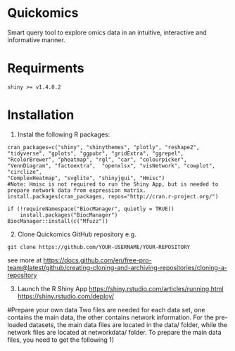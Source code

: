 # Quickomics
Smart query tool to explore omics data in an intuitive, interactive and informative manner.

# Requirments
```
shiny >= v1.4.0.2 
```
# Installation
1) Instal the following R packages:
```
cran_packages=c("shiny", "shinythemes", "plotly", "reshape2", "tidyverse", "gplots", "ggpubr", "gridExtra", "ggrepel",
"RcolorBrewer", "pheatmap", "rgl", "car", "colourpicker", "VennDiagram", "factoextra",  "openxlsx", "visNetwork", "cowplot", "circlize", 
"ComplexHeatmap", "svglite", "shinyjgui", "Hmisc")
#Note: Hmisc is not required to run the Shiny App, but is needed to prepare network data from expression matrix.
install.packages(cran_packages, repos="http://cran.r-project.org/")

if (!requireNamespace("BiocManager", quietly = TRUE))
    install.packages("BiocManager")
BiocManager::install(c("Mfuzz"))
```
2) Clone Quickomics GitHub repository
e.g.
```
git clone https://github.com/YOUR-USERNAME/YOUR-REPOSITORY
```
see more at https://docs.github.com/en/free-pro-team@latest/github/creating-cloning-and-archiving-repositories/cloning-a-repository

3) Launch the R Shiny App
https://shiny.rstudio.com/articles/running.html
https://shiny.rstudio.com/deploy/

#Prepare your own data
Two files are needed for each data set, one contains the main data, the other contains network information. For the pre-loaded datasets, the main data files are located in the data/ folder, while the network files are located at networkdata/ folder. 
To prepare the main data files, you need to get the following
1) 
